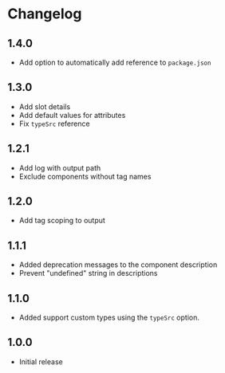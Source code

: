 # Changelog

## 1.4.0

- Add option to automatically add reference to `package.json`

## 1.3.0

- Add slot details
- Add default values for attributes
- Fix `typeSrc` reference

## 1.2.1

- Add log with output path
- Exclude components without tag names

## 1.2.0

- Add tag scoping to output

## 1.1.1

- Added deprecation messages to the component description
- Prevent "undefined" string in descriptions
  
## 1.1.0

- Added support custom types using the `typeSrc` option.

## 1.0.0

- Initial release